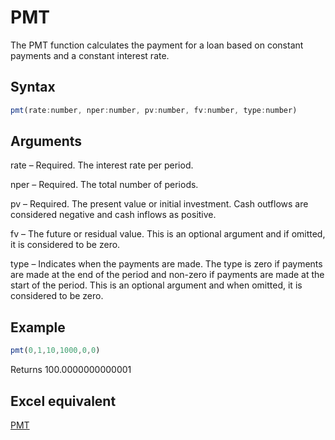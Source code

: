 # PMT

The PMT function calculates the payment for a loan based on constant payments and a constant interest rate.

## Syntax

```javascript
pmt(rate:number, nper:number, pv:number, fv:number, type:number)
```

## Arguments

rate – Required. The interest rate per period.

nper – Required. The total number of periods.

pv – Required. The present value or initial investment. Cash outflows are considered negative and cash inflows as positive.

fv – The future or residual value. This is an optional argument and if omitted, it is considered to be zero.

type – Indicates when the payments are made. The type is zero if payments are made at the end of the period and non-zero if payments are made at the start of the period. This is an optional argument and when omitted, it is considered to be zero.

## Example

```javascript
pmt(0,1,10,1000,0,0)
```

Returns 100.0000000000001

## Excel equivalent

[PMT](https://support.microsoft.com/en-us/office/pmt-function-0214da64-9a63-4996-bc20-214433fa6441)
